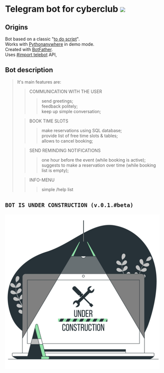 Telegram bot for cyberclub [<img src="https://img.shields.io/badge/Telegram-2CA5E0?style=for-the-badge&logo=telegram&logoColor=black"/>](https://t.me/CyberbonchBot)
====
Origins
----
Bot based on a classic "[to do script]()".<br>
Works with [Pythonanywhere](https://www.pythonanywhere.com) in demo mode. <br>
Created with [BotFather](https://t.me/BotFather). <br>
Uses [#import telebot](https://pypi.org/project/pyTelegramBotAPI/) API, <br>

Bot description
----
> It's main features are:
>> COMMUNICATION WITH THE USER
  >>> send greetings;<br>
  >>> feedback politely;<br>
  >>> keep up simple conversation;<br>
>  
>> BOOK TIME SLOTS
  >>>make reservations using SQL database;<br>
  >>> provide list of free time slots & tables;<br>
  >>> allows to cancel booking;<br>
>  
>> SEND REMINDING NOTIFICATIONS
  >>> one hour before the event (while booking is active);<br>
  >>> suggests to make a reservation over time (while booking list is empty);<br>
>
>> INFO-MENU 
  >>> simple /help list 

`BOT IS UNDER CONSTRUCTION (v.0.1.#beta)`<br>
----
![on_process](https://github.com/rexfort9/tlgbot/blob/main/4120164.jpg)

